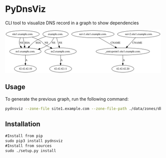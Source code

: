 PyDnsViz
========

CLI tool to visualize DNS record in a graph to show dependencies

![example.com](README.md.d/example.com.svg)

Usage
-----

To generate the previous graph, run the following command:
```bash
pydnsviz --zone-file site1.example.com --zone-file-path ./data/zones/db.site1.example.com --zone-file example.com --zone-file-path ./data/zones/db.example.com
```

Installation
------------

```
#Install from pip
sudo pip3 install pydnsviz
#Install from sources
sudo ./setup.py install
```
